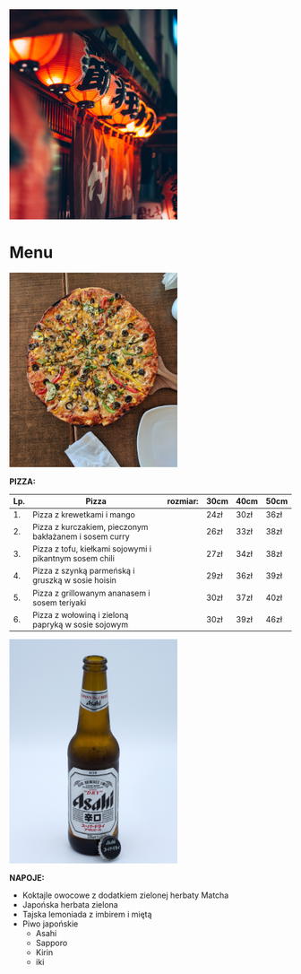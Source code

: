 <img src="katalog z grafikami/audrey-mari-HvhinFxq4_s-unsplash.jpg" width=300>

# Menu

<img src="katalog z grafikami/rahul-upadhyay-yDKHJxfiWDk-unsplash.jpg" width=300>

**PIZZA:**

|Lp.|Pizza                                                      |rozmiar:    |30cm   |40cm   |50cm   |
|---|-----------------------------------------------------------|------------|-------|-------|-------|
|1. | Pizza z krewetkami i mango                                |            |24zł   |30zł   |36zł   |
|2. | Pizza z kurczakiem, pieczonym bakłażanem i sosem curry    |            |26zł   |33zł   |38zł   |
|3. | Pizza z tofu, kiełkami sojowymi i pikantnym sosem chili   |            |27zł   |34zł   |38zł   |
|4. | Pizza z szynką parmeńską i gruszką w sosie hoisin         |            |29zł   |36zł   |39zł   |
|5. | Pizza z grillowanym ananasem i sosem teriyaki             |            |30zł   |37zł   |40zł   |
|6. | Pizza z wołowiną i zieloną papryką w sosie sojowym        |            |30zł   |39zł   |46zł   |

<img src="katalog z grafikami/elliott-collins-_C4AHSV22hw-unsplash.jpg" width=300>

**NAPOJE:**

- Koktajle owocowe z dodatkiem zielonej herbaty Matcha
- Japońska herbata zielona
- Tajska lemoniada z imbirem i miętą
- Piwo japońskie
  - Asahi
  - Sapporo
  - Kirin
  - iki
